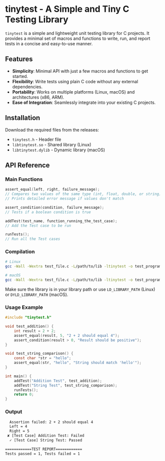 # tinytest - A Simple and Tiny C Testing Library

`tinytest` is a simple and lightweight unit testing library for C projects. It provides a minimal set of macros and functions to write, run, and report tests in a concise and easy-to-use manner.

## Features

- **Simplicity**: Minimal API with just a few macros and functions to get started.
- **Flexibility**: Write tests using plain C code without any external dependencies.
- **Portability**: Works on multiple platforms (Linux, macOS) and architectures (x86, ARM).
- **Ease of Integration**: Seamlessly integrate into your existing C projects.

## Installation

Download the required files from the releases:
- `tinytest.h` - Header file
- `libtinytest.so` - Shared library (Linux)
- `libtinytest.dylib` - Dynamic library (macOS)

## API Reference

### Main Functions
```c
assert_equal(left, right, failure_message);
// Compares two values of the same type (int, float, double, or string)
// Prints detailed error message if values don't match

assert_condition(condition, failure_message);
// Tests if a boolean condition is true

addTest(test_name, function_running_the_test_case);
// Add the Test case to be run

runTests();
// Run all the Test cases

```

### Compilation
```bash
# Linux
gcc -Wall -Wextra test_file.c -L/path/to/lib -ltinytest -o test_program

# macOS
gcc -Wall -Wextra test_file.c -L/path/to/lib -ltinytest -o test_program
```

Make sure the library is in your library path or use `LD_LIBRARY_PATH` (Linux) or `DYLD_LIBRARY_PATH` (macOS).

### Usage Example
```c
#include "tinytest.h"

void test_addition() {
    int result = 2 + 2;
    assert_equal(result, 5, "2 + 2 should equal 4");
    assert_condition(result > 0, "Result should be positive");
}

void test_string_comparison() {
    const char *str = "hello";
    assert_equal(str, "hello", "String should match 'hello'");
}

int main() {
    addTest("Addition Test", test_addition);
    addTest("String Test", test_string_comparison);
    runTests();
    return 0;
}
```
### Output
```bash
  Assertion failed: 2 + 2 should equal 4
  Left = 4
  Right = 5
 ✘ [Test Case] Addition Test: Failed
  ✓ [Test Case] String Test: Passed

============TEST REPORT============
Tests passed = 1, Tests failed = 1
```
